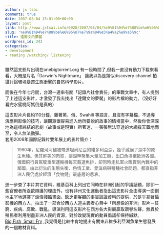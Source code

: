 ```yaml
---
author: jx tsai
comments: true
date: 2007-08-04 15:01:00+00:00
layout: post
link: http://www.jxtsai.info/0928/2007/08/04/%e9%81%94%e7%88%be%e6%96%87%e7%9a%84%e5%a4%a2%e9%a5%9c/
slug: '%e9%81%94%e7%88%be%e6%96%87%e7%9a%84%e5%a4%a2%e9%a5%9c'
title: 達爾文的夢饜
wordpress_id: 343
categories:
- development
- reading /watching/ listening
---
```


雖然這支影片出現在onebigtorrent.org 有一段時間了,但我一直沒有動力下載來看看，大概是片名「Darwin's Nightmare」 讓我以為是類似discovery channel 拍攝討論環境變遷生態衝擊的自然科學影片。  
  
而後在今年七月間，台灣一連串有關「記錄片社會責任」的筆戰文章中，有人提到了上述這支影片，才激發了我去找出「達爾文的夢饜」的影片檔的動力。（沒好好看完水蜜桃阿媽倒是真的）  
  
這支影片片長約110分鐘，雜著英、俄、Swahili 等語言，且沒有字幕檔，不過導演應用影像的技巧，讓觀眾很容易進入他所要說的故事的情境當中，然後你會深深地為這樣糾結的悲劇（故事或是現實）所著迷，一張張無法穿透的大網撲天蓋地而至，令人無法動彈。  
套用2006年國際記錄片雙年展上的影片簡介：  


<blockquote>1960年，尼羅河河鱸被帶進坦尚尼亞的維多利亞湖，幾乎滅絕了湖中的原生魚種。但其鮮美的肉質，讓湖畔聚集大量加工廠，出口魚排至歐洲各國。俄國飛行員駕駛重型運輸機每天戴運魚排，卻同時走私軍火販賣到內戰中的鄰國。由此衍生的生態失衡、色情工業、愛滋病與種種社會問題，都直指非洲人民仍處於經濟「食物鏈」最底層的悲哀。  
</blockquote>

  
進一步查了本片其它資料，維基百科上列出它同時在非洲引起的爭議話題，除卻一些官僚者所亟欲辯護的理由外，也有非州文化運動者指出這支影片全由導演一面倒地主宰地選擇了煽情殘酷畫面，缺乏更客觀的事實論證資料的提供，於是乎拿著攝影機的西方人，拍出了一部合於西方人道主義者心目中「所想像的非洲」影片－貧窮、疾病、腐敗、戰亂。導演利用這支影片在西方各大影展贏取讚譽名聲，無異於殖民者利用削盡非洲人民的資源，對於改變現實的動員倡議卻保持緘默。  
[Big Fish, Small Fry](http://www.sum.uio.no/big_fish/index.html) ,我覺得是比較中肯地提出有關東非維多利亞湖魚業生態發展的一個教材資料。  

